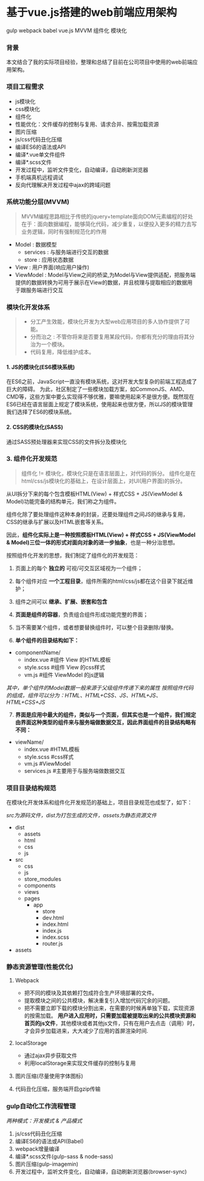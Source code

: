 # 基于vue.js搭建的web前端应用架构

gulp webpack babel vue.js MVVM 组件化 模块化

### 背景

本文结合了我的实际项目经验，整理和总结了目前在公司项目中使用的web前端应用架构。

### 项目工程需求

- js模块化
- css模块化
- 组件化
- 性能优化：文件缓存的控制与复用、请求合并、按需加载资源
- 图片压缩
- js/css代码丑化压缩
- 编译ES6的语法或API
- 编译*.vue单文件组件
- 编译*.scss文件
- 开发过程中，监听文件变化，自动编译，自动刷新浏览器
- 手机端真机远程调试
- 反向代理解决开发过程中ajax的跨域问题

### 系统功能分层(MVVM)

> MVVM编程思路相比于传统的jquery+template面向DOM元素编程的好处在于：面向数据编程，能够简化代码，减少重复，以便投入更多的精力去写业务逻辑，同时有强制规范化的作用

- Model : 数据模型
    * services : 与服务端进行交互的数据
    * store : 应用状态数据
- View : 用户界面(响应用户操作)
- ViewModel : Model与View之间的桥梁,为Model与View提供适配，把服务端提供的数据转换为可用于展示在View的数据，并且梳理与提取相应的数据用于跟服务端进行交互

### 模块化开发体系

> * 分工产生效能，模块化开发为大型web应用项目的多人协作提供了可能。
> * 分而治之 : 不管你将来是否要复用某段代码，你都有充分的理由将其分治为一个模块。
> * 代码复用，降低维护成本。

#### 1. JS的模块化(ES6模块系统)

在ES6之前，JavaScript一直没有模块系统，这对开发大型复杂的前端工程造成了巨大的障碍。
为此，社区制定了一些模块加载方案，如CommonJS、AMD、CMD等，这些方案中要么实现得不够优雅，要嘛使用起来不是很方便。既然现在ES6已经在语言层面上规定了模块系统，使用起来也很方便，所以JS的模块管理我们选择了ES6的模块系统。

#### 2. CSS的模块化(SASS)

通过SASS预处理器来实现CSS的文件拆分及模块化

### 3. 组件化开发规范

> 组件化 != 模块化，模块化只是在语言层面上，对代码的拆分。
> 组件化是在html/css/js模块化的基础上，在设计层面上，对UI(用户界面)的拆分。

从UI拆分下来的每个包含模板HTML(View) + 样式CSS + JS(ViewModel & Model)功能完备的结构单元，我们称之为组件。

组件化除了要处理组件这种本身的封装，还要处理组件之间JS的继承与复用，CSS的继承与扩展以及HTML嵌套等关系。

因此，**组件化实际上是一种按照模板HTML(View) + 样式CSS + JS(ViewModel & Model)三位一体的形式对面向对象的进一步抽象**，也是一种分治思想。

按照组件化开发的思想，我们制定了组件化的开发规范：

1. 页面上的每个 **独立的** 可视/可交互区域视为一个组件；
2. 每个组件对应 **一个工程目录**，组件所需的html/css/js都在这个目录下就近维护；
3. 组件之间可以 **继承、扩展、嵌套和包含**
4. **页面是组件的容器**，负责组合组件形成功能完整的界面；
5. 当不需要某个组件，或者想要替换组件时，可以整个目录删除/替换。

6. **单个组件的目录结构如下：**

- componentName/
   - index.vue #组件 View 的HTML模板
   - style.scss #组件 View 的css样式
   - vm.js #组件 ViewModel 的js逻辑

*其中，单个组件的Model数据一般来源于父级组件传递下来的属性*
*按照组件代码的组成，组件可以分为：HTML、HTML+CSS、JS、HTML+JS、HTML+CSS+JS*

7. **界面是应用中最大的组件，类似与一个页面，但其实也是一个组件，我们规定由界面这种类型的组件来与服务端做数据交互，因此界面组件的目录结构略有不同：**

- viewName/
   - index.vue #HTML模板
   - style.scss #css样式
   - vm.js #ViewModel
   - services.js #主要用于与服务端做数据交互

### 项目目录结构规范
在模块化开发体系和组件化开发规范的基础上，项目目录规范也成型了，如下：

*src为源码文件，dist为打包生成的文件，assets为静态资源文件*

- dist
    * assets
    * html
    * css
    * js
- src
    * css
    * js
    * store_modules
    * components
    * views
    * pages
        * app
            * store
            * dev.html
            * index.html
            * index.js
            * index.scss
            * router.js
- assets

### 静态资源管理(性能优化)

1. Webpack
    - 把不同的模块及其依赖打包成符合生产环境部署的文件。
    - 提取模块之间的公共模块，解决重复引入增加代码冗余的问题。
    - 把不需要立即下载的模块分割出来，在需要的时候再单独下载，实现资源的按需加载。
**用户进入应用时，只需要加载被提取出来的公共模块资源和首页的js文件**，其他模块或者其他js文件，只有在用户去点击（调用）时，才会异步加载进来，大大减少了应用的首屏渲染时间.

2. localStorage
    - 通过ajax异步获取文件
    - 利用localStorage来实现文件缓存的控制与复用

3. 图片压缩(尽量使用字体图标)

4. 代码丑化压缩，服务端开启gzip传输 

### gulp自动化工作流程管理

*两种模式：开发模式 & 产品模式*

1. js/css代码丑化压缩
2. 编译ES6的语法或API(Babel)
3. webpack增量编译
4. 编译*.scss文件(gulp-sass & node-sass)
5. 图片压缩(gulp-imagemin)
6. 开发过程中，监听文件变化，自动编译，自动刷新浏览器(browser-sync)


    







